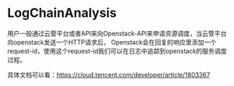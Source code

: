 # LogChainAnalysis
用户一般通过云管平台或者API来向Openstack-API来申请资源调度，当云管平台向openstack发送一个HTTP请求后，
Openstack会在回复的响应里添加一个request-id，使用这个request-id我们可以在日志中追踪到openstack的服务调度过程。

具体文档可以看：https://cloud.tencent.com/developer/article/1803367
